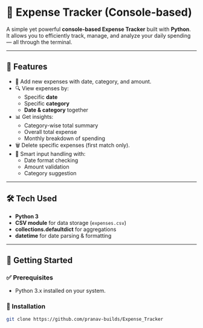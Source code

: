 # 💸 Expense Tracker (Console-based)

A simple yet powerful **console-based Expense Tracker** built with **Python**.  
It allows you to efficiently track, manage, and analyze your daily spending — all through the terminal.

---

## 📂 Features

- 📆 Add new expenses with date, category, and amount.
- 🔍 View expenses by:
  - Specific **date**
  - Specific **category**
  - **Date & category** together
- 📊 Get insights:
  - Category-wise total summary
  - Overall total expense
  - Monthly breakdown of spending
- 🗑️ Delete specific expenses (first match only).
- 🧠 Smart input handling with:
  - Date format checking
  - Amount validation
  - Category suggestion

---

## 🛠️ Tech Used

- **Python 3**
- **CSV module** for data storage (`expenses.csv`)
- **collections.defaultdict** for aggregations
- **datetime** for date parsing & formatting

---

## 🚀 Getting Started

### ✅ Prerequisites

- Python 3.x installed on your system.

### 🔧 Installation

```bash
git clone https://github.com/pranav-builds/Expense_Tracker

